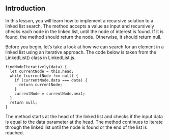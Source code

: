 ## Introduction

In this lesson, you will learn how to implement a recursive solution to a linked list search. The method accepts a value as input and recursively checks each node in the linked list, until the node of interest is found. If it is found, the method should return the node. Otherwise, it should return null.

Before you begin, let’s take a look at how we can search for an element in a linked list using an iterative approach. The code below is taken from the LinkedList() class in LinkedList.js.

```
findNodeIteratively(data) {
  let currentNode = this.head;
  while (currentNode !== null) {
    if (currentNode.data === data) {
      return currentNode;
    }
    currentNode = currentNode.next;
  }
  return null;
}

```

The method starts at the head of the linked list and checks if the input data is equal to the data parameter at the head. The method continues to iterate through the linked list until the node is found or the end of the list is reached.
